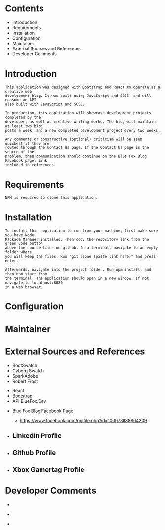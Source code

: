 # Contents

   + Introduction
   + Requirements
   + Installation
   + Configuration
   + Maintainer
   + External Sources and References
   + Developer Comments

# Introduction

    This application was designed with Bootstrap and React to operate as a creative web
    development blog. It was built using JavaScript and SCSS, and will consume an API
    also built with JavaScript and SCSS.

    In production, this application will showcase development projects completed by the 
    developer, as well as creative writing works. The blog will maintain at least two blog
    posts a week, and a new completed development project every two weeks.

    Any comments or constructive (optional) criticism will be seen quickest if they are
    routed through the Contact Us page. If the Contact Us page is the source of the 
    problem, then communication should continue on the Blue Fox Blog Facebook page. Link
    included in references. 

# Requirements

    NPM is required to clone this application.

# Installation

    To install this application to run from your machine, first make sure you have Node
    Package Manager installed. Then copy the repository link from the green Code button
    above the source files on github. On a terminal, navigate to an empty folder where
    you will keep the files. Run "git clone (paste link here)" and press enter.

    Afterwards, navigate into the project folder. Run npm install, and then npm start from
    the terminal. The application should open in a new window. If not, navigate to localhost:8080 
    in a web browser.

# Configuration

# Maintainer

# External Sources and References

 - BootSwatch
 - Cyborg Swatch
 - SparkAdobe
 - Robert Frost

  + React
  + Bootstrap
  + API.BlueFox.Dev

  * Blue Fox Blog Facebook Page
    - https://www.facebook.com/profile.php?id=100073988864209

  * LinkedIn Profile
    - 

  * Github Profile
    - 

  * Xbox Gamertag Profile
    - 

# Developer Comments
 + 
  - 
   * 
